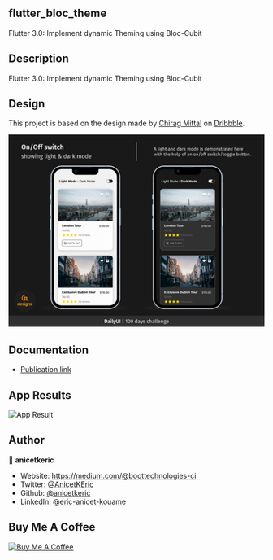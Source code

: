 ## flutter_bloc_theme
Flutter 3.0: Implement dynamic Theming using Bloc-Cubit

## Description
Flutter 3.0: Implement dynamic Theming using Bloc-Cubit

## Design
This project is based on the design made by [Chirag Mittal](https://dribbble.com/cmittal2011) on [Dribbble](https://dribbble.com/shots/22335825-On-Off-Switch-Light-Dark-Mode). 

![App Design](https://github.com/anicetkeric/flutter_bloc_theme/blob/main/design/design-ui.jpg)


## Documentation

* [Publication link](https://boottechnologies-ci.medium.com/899e9d395f62?sk=3817e365f78ef02d51756f015cf5c6f8)

## App Results

![App Result](https://github.com/anicetkeric/flutter_bloc_theme/blob/main/design/result.gif)


## Author

👤 **anicetkeric**

* Website: https://medium.com/@boottechnologies-ci
* Twitter: [@AnicetKEric](https://twitter.com/AnicetKEric)
* Github: [@anicetkeric](https://github.com/anicetkeric)
* LinkedIn: [@eric-anicet-kouame](https://linkedin.com/in/eric-anicet-kouame-49029577)

## Buy Me A Coffee

<a href="https://www.buymeacoffee.com/boottechnou" target="_blank"><img src="https://cdn.buymeacoffee.com/buttons/default-orange.png" alt="Buy Me A Coffee" height="41" width="174"></a>
